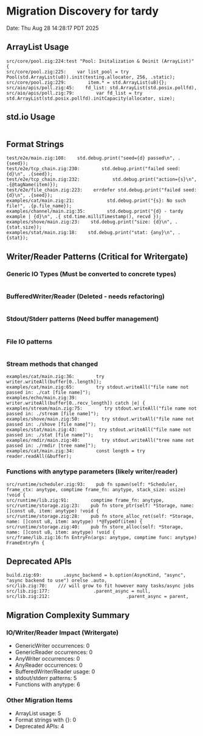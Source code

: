 # Migration Discovery for tardy
Date: Thu Aug 28 14:28:17 PDT 2025

## ArrayList Usage
```
src/core/pool.zig:224:test "Pool: Initalization & Deinit (ArrayList)" {
src/core/pool.zig:225:    var list_pool = try Pool(std.ArrayList(u8)).init(testing.allocator, 256, .static);
src/core/pool.zig:229:        item.* = std.ArrayList(u8){};
src/aio/apis/poll.zig:45:    fd_list: std.ArrayList(std.posix.pollfd),
src/aio/apis/poll.zig:79:        var fd_list = try std.ArrayList(std.posix.pollfd).initCapacity(allocator, size);
```

## std.io Usage
```
```

## Format Strings
```
test/e2e/main.zig:108:    std.debug.print("seed={d} passed\n", .{seed});
test/e2e/tcp_chain.zig:230:        std.debug.print("failed seed: {d}\n", .{seed});
test/e2e/tcp_chain.zig:232:            std.debug.print("action={s}\n", .{@tagName(item)});
test/e2e/file_chain.zig:223:    errdefer std.debug.print("failed seed: {d}\n", .{seed});
examples/cat/main.zig:21:            std.debug.print("{s}: No such file!", .{p.file_name});
examples/channel/main.zig:35:        std.debug.print("{d} - tardy example | {d}\n", .{ std.time.milliTimestamp(), recvd });
examples/shove/main.zig:23:    std.debug.print("size: {d}\n", .{stat.size});
examples/stat/main.zig:18:    std.debug.print("stat: {any}\n", .{stat});
```

## Writer/Reader Patterns (Critical for Writergate)
### Generic IO Types (Must be converted to concrete types)
```
```

### BufferedWriter/Reader (Deleted - needs refactoring)
```
```

### Stdout/Stderr patterns (Need buffer management)
```
```

### File IO patterns
```
```

### Stream methods that changed
```
examples/cat/main.zig:36:        try writer.writeAll(buffer[0..length]);
examples/cat/main.zig:65:        try stdout.writeAll("file name not passed in: ./cat [file name]");
examples/echo/main.zig:39:        writer.writeAll(buffer[0..recv_length]) catch |e| {
examples/stream/main.zig:75:        try stdout.writeAll("file name not passed in: ./stream [file name]");
examples/shove/main.zig:50:        try stdout.writeAll("file name not passed in: ./shove [file name]");
examples/stat/main.zig:43:        try stdout.writeAll("file name not passed in: ./stat [file name]");
examples/rmdir/main.zig:40:        try stdout.writeAll("tree name not passed in: ./rmdir [tree name]");
examples/cat/main.zig:34:        const length = try reader.readAll(&buffer);
```

### Functions with anytype parameters (likely writer/reader)
```
src/runtime/scheduler.zig:93:    pub fn spawn(self: *Scheduler, frame_ctx: anytype, comptime frame_fn: anytype, stack_size: usize) !void {
src/runtime/lib.zig:91:        comptime frame_fn: anytype,
src/runtime/storage.zig:23:    pub fn store_ptr(self: *Storage, name: []const u8, item: anytype) !void {
src/runtime/storage.zig:28:    pub fn store_alloc_ret(self: *Storage, name: []const u8, item: anytype) !*@TypeOf(item) {
src/runtime/storage.zig:40:    pub fn store_alloc(self: *Storage, name: []const u8, item: anytype) !void {
src/frame/lib.zig:16:fn EntryFn(args: anytype, comptime func: anytype) FrameEntryFn {
```

## Deprecated APIs
```
build.zig:69:        .async_backend = b.option(AsyncKind, "async", "async backend to use") orelse .auto,
src/lib.zig:70:    /// will grow to fit however many tasks/async jobs
src/lib.zig:177:                .parent_async = null,
src/lib.zig:212:                            .parent_async = parent,
```

## Migration Complexity Summary

### IO/Writer/Reader Impact (Writergate)
- GenericWriter occurrences:        0
- GenericReader occurrences:        0
- AnyWriter occurrences:        0
- AnyReader occurrences:        0
- BufferedWriter/Reader usage:        0
- stdout/stderr patterns:        5
- Functions with anytype:        6

### Other Migration Items
- ArrayList usage:        5
- Format strings with {}:        0
- Deprecated APIs:        4


